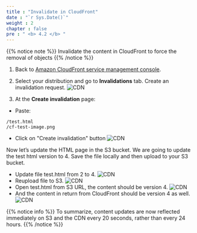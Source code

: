 ```yaml
---
title : "Invalidate in CloudFront"
date : "`r Sys.Date()`"
weight : 2
chapter : false
pre : " <b> 4.2 </b> "
---
```


{{% notice note %}}
Invalidate the content in CloudFront to force the removal of objects
{{% /notice %}}

1. Back to [Amazon CloudFront service management console](https://console.aws.amazon.com/cloudfront/v4/home).

2. Select your distribution and go to **Invalidations** tab. Create an invalidation request.
![CDN](/images/4.s3/4.1-invalidation-console.png)

3. At the **Create invalidation** page:
- Paste:
```foo
/test.html
/cf-test-image.png
```
- Click on "Create invalidation" button
![CDN](/images/4.s3/4.1-create-invalidation.png)

Now let’s update the HTML page in the S3 bucket. We are going to update the test html version to 4. Save the file locally and then upload to your S3 bucket.
- Update file test.html from 2 to 4.
![CDN](/images/4.s3/4.1-update-file-v4.png)
- Reupload file to S3.
![CDN](/images/4.s3/4.1-reupload-file-s3.png)
- Open test.html from S3 URL, the content should be version 4.
![CDN](/images/4.s3/4.1-invalidation-success-s3.png)
- And the content in return from CloudFront should be version 4 as well.
![CDN](/images/4.s3/4.1-invalidation-success-cdn.png)

{{% notice info %}}
To summarize, content updates are now reflected immediately on S3 and the CDN every 20 seconds, rather than every 24 hours.
{{% /notice %}}
